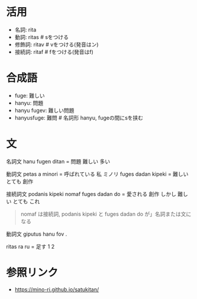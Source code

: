 # 活用
- 名詞:   rita
- 動詞:   ritas     # sをつける
- 修飾詞: ritav     # vをつける(発音はン)
- 接続詞: ritaf     # fをつける(発音はf)

# 合成語
- fuge: 難しい
- hanyu: 問題
- hanyu fugev: 難しい問題
- hanyusfuge: 難問 # 名詞形 hanyu, fugeの間にsを挟む


# 文
名詞文
hanu fugen ditan = 問題 難しい 多い

動詞文
petas a minori = 呼ばれている 私 ミノリ
fuges dadan kipeki = 難しい とても 創作


接続詞文
podanis kipeki nomaf fuges dadan do = 愛される 創作 しかし 難しい とても これ
> nomaf は接続詞, podanis kipeki と fuges dadan do が」名詞または文になる

動詞文
giputus hanu fov .

ritas ra ru = 足す 1 2

# 参照リンク
- https://mino-ri.github.io/satukitan/

